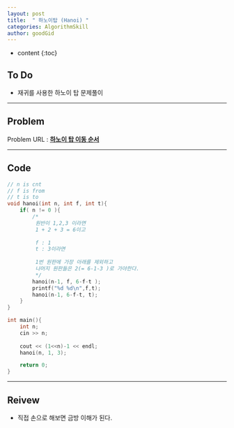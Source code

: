 ```yaml
---
layout: post
title:  " 하노이탑 (Hanoi) "
categories: AlgorithmSkill
author: goodGid
---
```

* content
{:toc}

## To Do

* 재귀를 사용한 하노이 탑 문제풀이







---

## Problem

Problem URL : **[하노이 탑 이동 순서](https://www.acmicpc.net/problem/11729)**

---

## Code

``` cpp
// n is cnt
// f is from
// t is to
void hanoi(int n, int f, int t){
    if( n != 0 ){
        /*
         원반이 1,2,3 이라면
         1 + 2 + 3 = 6이고
         
         f : 1
         t : 3이라면
         
         1번 원판에 가장 아래를 제외하고
         나머지 원판들은 2(= 6-1-3 )로 가야한다.
         */
        hanoi(n-1, f, 6-f-t );
        printf("%d %d\n",f,t);
        hanoi(n-1, 6-f-t, t);
    }
}

int main(){
    int n;
    cin >> n;
    
    cout << (1<<n)-1 << endl;
    hanoi(n, 1, 3);

    return 0;
}
```

--- 

## Reivew

* 직접 손으로 해보면 금방 이해가 된다. 